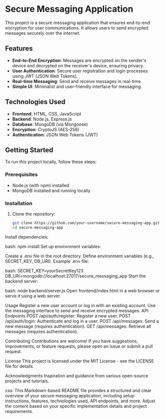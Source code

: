 # Secure Messaging Application

This project is a secure messaging application that ensures end-to-end encryption for user communications. It allows users to send encrypted messages securely over the internet.

## Features

- **End-to-End Encryption**: Messages are encrypted on the sender's device and decrypted on the receiver's device, ensuring privacy.
- **User Authentication**: Secure user registration and login processes using JWT (JSON Web Tokens).
- **Real-time Messaging**: Send and receive messages in real-time.
- **Simple UI**: Minimalist and user-friendly interface for messaging.

## Technologies Used

- **Frontend**: HTML, CSS, JavaScript
- **Backend**: Node.js, Express.js
- **Database**: MongoDB (via Mongoose)
- **Encryption**: CryptoJS (AES-256)
- **Authentication**: JSON Web Tokens (JWT)

## Getting Started

To run this project locally, follow these steps:

### Prerequisites

- Node.js (with npm) installed
- MongoDB installed and running locally

### Installation

1. Clone the repository:

   ```bash
   git clone https://github.com/your-username/secure-messaging-app.git
   cd secure-messaging-app
Install dependencies:

bash: 
npm install
Set up environment variables:

Create a .env file in the root directory.
Define environment variables (e.g., SECRET_KEY, DB_URI).
Example .env file:

bash:
SECRET_KEY=yourSecretKey123
DB_URI=mongodb://localhost:27017/secure_messaging_app
Start the backend server:

bash:
node backend/server.js
Open frontend/index.html in a web browser or serve it using a web server.

Usage
Register a new user account or log in with an existing account.
Use the messaging interface to send and receive encrypted messages.
API Endpoints
POST /api/auth/register: Register a new user.
POST /api/auth/login: Authenticate and log in a user.
POST /api/messages: Send a new message (requires authentication).
GET /api/messages: Retrieve all messages (requires authentication).

Contributing
Contributions are welcome! If you have suggestions, improvements, or feature requests, please open an issue or submit a pull request.

License
This project is licensed under the MIT License - see the LICENSE file for details.

Acknowledgments
Inspiration and guidance from various open-source projects and tutorials.

css:
This Markdown-based README file provides a structured and clear overview of your secure messaging application, including setup instructions, features, technologies used, API endpoints, and more. Adjust the content based on your specific implementation details and project requirements.




